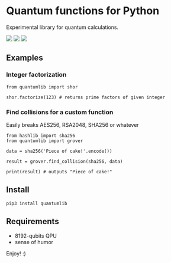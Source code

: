 # Quantum functions for Python

Experimental library for quantum calculations.

<img src="https://img.shields.io/pypi/v/quantumlib.svg" />
<img src="https://img.shields.io/badge/license-MIT-green.svg" />
<img src="https://img.shields.io/badge/python-3.5%20%7C%203.6%20%7C%203.7-blue.svg" />

## Examples

### Integer factorization

```python3
from quantumlib import shor

shor.factorize(123) # returns prime factors of given integer
```

### Find collisions for a custom function

Easily breaks AES256, RSA2048, SHA256 or whatever

```python3
from hashlib import sha256
from quantumlib import grover

data = sha256('Piece of cake!'.encode())

result = grover.find_collision(sha256, data)

print(result) # outputs "Piece of cake!"
```

## Install

```
pip3 install quantumlib
```

## Requirements

* 8192-qubits QPU
* sense of humor

Enjoy! :)
